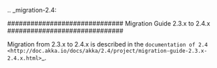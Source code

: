 .. _migration-2.4:

##############################
Migration Guide 2.3.x to 2.4.x
##############################

Migration from 2.3.x to 2.4.x is described in the 
`documentation of 2.4 <http://doc.akka.io/docs/akka/2.4/project/migration-guide-2.3.x-2.4.x.html>`_.

